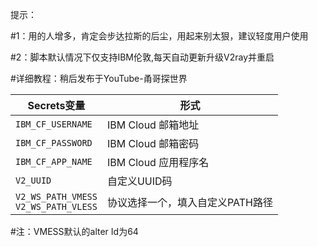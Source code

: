 提示：

#1：用的人增多，肯定会步达拉斯的后尘，用起来别太狠，建议轻度用户使用

#2：脚本默认情况下仅支持IBM伦敦,每天自动更新升级V2ray并重启

#详细教程：稍后发布于YouTube-甬哥探世界

   | Secrets变量 | 形式 |
  | --------------------- | ----------- |
  | `IBM_CF_USERNAME`       | IBM Cloud 邮箱地址 |
  | `IBM_CF_PASSWORD` | IBM Cloud 邮箱密码 |
  | `IBM_CF_APP_NAME` | IBM Cloud 应用程序名 |
  | `V2_UUID` | 自定义UUID码 |
  | `V2_WS_PATH_VMESS` </br> `V2_WS_PATH_VLESS` | 协议选择一个，填入自定义PATH路径 |
  
#注：VMESS默认的alter Id为64


